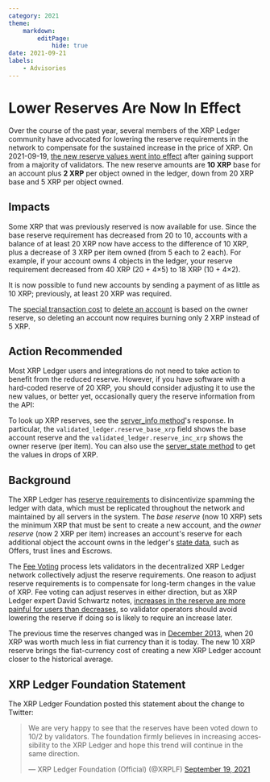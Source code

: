 ```yaml
---
category: 2021
theme:
    markdown:
        editPage:
            hide: true
date: 2021-09-21
labels:
    - Advisories
---
```

# Lower Reserves Are Now In Effect

Over the course of the past year, several members of the XRP Ledger community have advocated for lowering the reserve requirements in the network to compensate for the sustained increase in the price of XRP. On 2021-09-19, [the new reserve values went into effect](https://livenet.xrpl.org/transactions/5922A0BA30621C60B2B6DDBC3FF6B5BB509EB3685C4C3D56696A9FE4FE6D48A3/raw) after gaining support from a majority of validators. The new reserve amounts are **10 XRP** base for an account plus **2 XRP** per object owned in the ledger, down from 20 XRP base and 5 XRP per object owned.

<!-- BREAK -->

## Impacts

Some XRP that was previously reserved is now available for use. Since the base reserve requirement has decreased from 20 to 10, accounts with a balance of at least 20 XRP now have access to the difference of 10 XRP, plus a decrease of 3 XRP per item owned (from 5 each to 2 each). For example, if your account owns 4 objects in the ledger, your reserve requirement decreased from 40 XRP (20 + 4×5) to 18 XRP (10 + 4×2).

It is now possible to fund new accounts by sending a payment of as little as 10 XRP; previously, at least 20 XRP was required.

The [special transaction cost](https://xrpl.org/transaction-cost.html) to [delete an account](https://xrpl.org/accounts.html#deletion-of-accounts) is based on the owner reserve, so deleting an account now requires burning only 2 XRP instead of 5 XRP.


## Action Recommended

Most XRP Ledger users and integrations do not need to take action to benefit from the reduced reserve. However, if you have software with a hard-coded reserve of 20 XRP, you should consider adjusting it to use the new values, or better yet, occasionally query the reserve information from the API:

To look up XRP reserves, see the [server_info method](https://xrpl.org/server_info.html)'s response. In particular, the `validated_ledger.reserve_base_xrp` field shows the base account reserve and the `validated_ledger.reserve_inc_xrp` shows the owner reserve (per item). You can also use the [server_state method](https://xrpl.org/server_state.html) to get the values in drops of XRP.


## Background

The XRP Ledger has [reserve requirements](https://xrpl.org/reserves.html) to disincentivize spamming the ledger with data, which must be replicated throughout the network and maintained by all servers in the system. The _base reserve_ (now 10 XRP) sets the minimum XRP that must be sent to create a new account, and the _owner reserve_ (now 2 XRP per item) increases an account's reserve for each additional object the account owns in the ledger's [state data](https://xrpl.org/ledger-data-formats.html), such as Offers, trust lines and Escrows.

The [Fee Voting](https://xrpl.org/fee-voting.html) process lets validators in the decentralized XRP Ledger network collectively adjust the reserve requirements. One reason to adjust reserve requirements is to compensate for long-term changes in the value of XRP. Fee voting can adjust reserves in either direction, but as XRP Ledger expert David Schwartz notes, [increases in the reserve are more painful for users than decreases](https://twitter.com/JoelKatz/status/1380980093858631682), so validator operators should avoid lowering the reserve if doing so is likely to require an increase later.

The previous time the reserves changed was in [December 2013](https://ripple.com/insights/proposed-change-to-ripple-reserve-requirement-2/), when 20 XRP was worth much less in fiat currency than it is today. The new 10 XRP reserve brings the fiat-currency cost of creating a new XRP Ledger account closer to the historical average.

## XRP Ledger Foundation Statement

The XRP Ledger Foundation posted this statement about the change to Twitter:

<blockquote class="twitter-tweet"><p lang="en" dir="ltr">We are very happy to see that the reserves have been voted down to 10/2 by validators. The foundation firmly believes in increasing accessibility to the XRP Ledger and hope this trend will continue in the same direction.</p>&mdash; XRP Ledger Foundation (Official) (@XRPLF) <a href="https://twitter.com/XRPLF/status/1439655907051274241?ref_src=twsrc%5Etfw">September 19, 2021</a></blockquote> <script async src="https://platform.twitter.com/widgets.js" charset="utf-8"></script>
